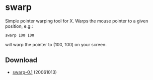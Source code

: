 swarp
=====
Simple pointer warping tool for X. Warps the mouse pointer to a given position, e.g.:

	swarp 100 100

will warp the pointer to (100, 100) on your screen.

Download
--------
* [swarp-0.1](http://dl.suckless.org/tools/swarp-0.1.tar.gz) (20061013)

